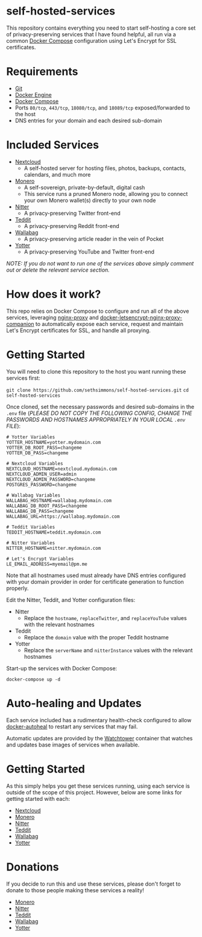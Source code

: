 # self-hosted-services

This repository contains everything you need to start self-hosting a core set of privacy-preserving services that I have found helpful, all run via a common [Docker Compose](https://docs.docker.com/compose/) configuration using Let's Encrypt for SSL certificates.

# Requirements

* [Git](https://git-scm.com/downloads)
* [Docker Engine](https://docs.docker.com/engine/install/)
* [Docker Compose](https://docs.docker.com/compose/install/)
* Ports `80/tcp`, `443/tcp`, `18080/tcp`, and `18089/tcp` exposed/forwarded to the host
* DNS entries for your domain and each desired sub-domain

# Included Services

* [Nextcloud](https://github.com/nextcloud/server)
  * A self-hosted server for hosting files, photos, backups, contacts, calendars, and much more
* [Monero](https://github.com/sethsimmons/simple-monerod-docker)
  * A self-sovereign, private-by-default, digital cash
  * This service runs a pruned Monero node, allowing you to connect your own Monero wallet(s) directly to your own node
* [Nitter](https://github.com/zedeus/nitter)
  * A privacy-preserving Twitter front-end
* [Teddit](https://codeberg.org/teddit/teddit)
  * A privacy-preserving Reddit front-end
* [Wallabag](https://github.com/wallabag/wallabag)
  * A privacy-preserving article reader in the vein of Pocket
* [Yotter](https://github.com/ytorg/yotter)
  * A privacy-preserving YouTube and Twitter front-end

*NOTE: If you do not want to run one of the services above simply comment out or delete the relevant service section.*

# How does it work?

This repo relies on Docker Compose to configure and run all of the above services, leveraging [nginx-proxy](https://github.com/nginx-proxy/nginx-proxy) and [docker-letsencrypt-nginx-proxy-companion](https://github.com/nginx-proxy/docker-letsencrypt-nginx-proxy-companion) to automatically expose each service, request and maintain Let's Encrypt certificates for SSL, and handle all proxying.

# Getting Started

You will need to clone this repository to the host you want running these services first:

`git clone https://github.com/sethsimmons/self-hosted-services.git`
`cd self-hosted-services`

Once cloned, set the necessary passwords and desired sub-domains in the `.env` file (*PLEASE DO NOT COPY THE FOLLOWING CONFIG, CHANGE THE PASSWORDS AND HOSTNAMES APPROPRIATELY IN YOUR LOCAL `.env` FILE*):

```
# Yotter Variables
YOTTER_HOSTNAME=yotter.mydomain.com
YOTTER_DB_ROOT_PASS=changeme
YOTTER_DB_PASS=changeme

# Nextcloud Variables
NEXTCLOUD_HOSTNAME=nextcloud.mydomain.com
NEXTCLOUD_ADMIN_USER=admin
NEXTCLOUD_ADMIN_PASSWORD=changeme
POSTGRES_PASSWORD=changeme

# Wallabag Variables
WALLABAG_HOSTNAME=wallabag.mydomain.com
WALLABAG_DB_ROOT_PASS=changeme
WALLABAG_DB_PASS=changeme
WALLABAG_URL=https://wallabag.mydomain.com

# Teddit Variables
TEDDIT_HOSTNAME=teddit.mydomain.com

# Nitter Variables
NITTER_HOSTNAME=nitter.mydomain.com

# Let's Encrypt Variables
LE_EMAIL_ADDRESS=myemail@pm.me
```

Note that all hostnames used must already have DNS entries configured with your domain provider in order for certificate generation to function properly.

Edit the Nitter, Teddit, and Yotter configuration files:

* Nitter
  * Replace the `hostname`, `replaceTwitter`, and `replaceYouTube` values with the relevant hostnames
* Teddit
  * Replace the `domain` value with the proper Teddit hostname
* Yotter
  * Replace the `serverName` and `nitterInstance` values with the relevant hostnames

Start-up the services with Docker Compose:

`docker-compose up -d`

# Auto-healing and Updates

Each service included has a rudimentary health-check configured to allow [docker-autoheal](https://github.com/willfarrell/docker-autoheal) to restart any services that may fail.

Automatic updates are provided by the [Watchtower](https://containrrr.dev/watchtower/) container that watches and updates base images of services when available.

# Getting Started

As this simply helps you get these services running, using each service is outside of the scope of this project. However, below are some links for getting started with each:

* [Nextcloud](https://docs.nextcloud.com/server/21/user_manual/en/)
* [Monero](https://sethsimmons.me/guides/run-a-monero-node/#sending-commands-to-your-node)
* [Nitter](https://nitter.net/about)
* [Teddit](https://codeberg.org/teddit/teddit)
* [Wallabag](https://www.wallabag.it/en/features)
* [Yotter](https://github.com/ytorg/yotter)

# Donations

If you decide to run this and use these services, please don't forget to donate to those people making these services a reality!

* [Monero](https://ccs.getmonero.org/funding-required/)
* [Nitter](https://github.com/zedeus/nitter#nitter)
* [Teddit](https://codeberg.org/teddit/teddit#teddit)
* [Wallabag](https://liberapay.com/wallabag/donate)
* [Yotter](https://github.com/pluja/pluja/blob/main/SUPPORT.md)